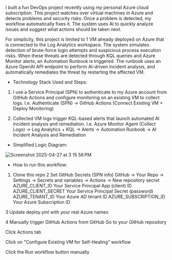 I built a fun DevOps project recently using my personal Azure cloud subscription. This project watches over virtual machines in Azure and detects problems and security risks. Once a problem is detected, my workflow automatically fixes it. The system uses AI to quickly analyze issues and suggest what actions should be taken next. 

For simplicity, this project is limited to 1 VM already deployed on Azure that is connected to the Log Analytics workspace. The system simulates detection of brute-force login attempts and suspicious process execution risks. When these threats are detected through KQL queries and Azure Monitor alerts, an Automation Runbook is triggered. The runbook uses an Azure OpenAI API endpoint to perform AI-driven incident analysis, and automatically remediates the threat by restarting the affected VM. 


- Technology Stack Used and Steps: 

1. I use a Service Principal (SPN) to authenticate to my Azure account from GitHub Actions and configure monitoring on an existing VM to collect logs.  I.e. Authenticate (SPN) → GitHub Actions (Connect Existing VM + Deploy Monitoring)

2. Collected VM logs trigger KQL-based alerts that launch automated AI incident analysis and remediation. I.e. Azure Monitor Agent (Collect Logs) → Log Analytics + KQL → Alerts → Automation Runbook → AI Incident Analysis and Remediation

- Simplified Logic Diagram:

![Screenshot 2025-04-27 at 3 15 56 PM](https://github.com/user-attachments/assets/03ce2413-8972-4f33-88d9-44dfcc323eb3)


- How to run this workflow:
1. Clone this repo
2	Set GitHub Secrets (SPN info)
GitHub → Your Repo → Settings → Secrets and variables → Actions → New repository secret
AZURE_CLIENT_ID	Your Service Principal App (client) ID
AZURE_CLIENT_SECRET	Your Service Principal Secret (password)
AZURE_TENANT_ID	Your Azure AD tenant ID
AZURE_SUBSCRIPTION_ID	Your Azure Subscription ID

3	Update deploy.yml with your real Azure names

4	Manually trigger GitHub Actions from GitHub
Go to your GitHub repository

Click Actions tab

Click on "Configure Existing VM for Self-Healing" workflow

Click the Run workflow button manually

